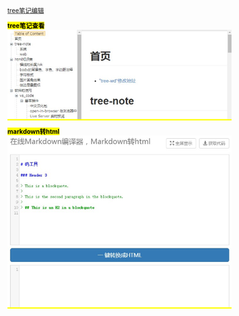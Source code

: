 [tree笔记编辑](http://suo.im/5ndnjt)

<mark><b>tree笔记查看</b><mark>
<a href="http://suo.im/4p3Wzs" target="_blank" title="查看笔记"><img src="https://raw.githubusercontent.com/cshgjy/images/master/other/20190915180941.jpg
"></a>  

<mark><b>markdown转html</b><mark>
<a href="http://www.matools.com/markdown" target="_blank" title="markdown转html"><img src="https://raw.githubusercontent.com/cshgjy/images/master/other/20190915181347.jpg"></a>